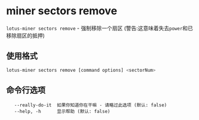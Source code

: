 # miner sectors remove

`lotus-miner sectors remove` - 强制移除一个扇区 (警告:这意味着失去`power`和已移除扇区的抵押)

## 使用格式

```sh
lotus-miner sectors remove [command options] <sectorNum>
```

## 命令行选项

```shell
   --really-do-it  如果你知道你在干嘛 - 请略过此选项 (默认: false)
   --help, -h      显示帮助 (默认: false)
```

